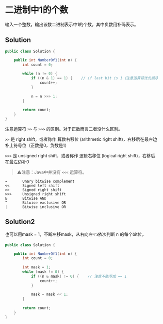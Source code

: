 # 二进制中1的个数

输入一个整数，输出该数二进制表示中1的个数。其中负数用补码表示。

## Solution

```java
public class Solution {

    public int NumberOf1(int n) {
        int count = 0;
        
        while (n != 0) {
            if ((n & 1) == 1) {    // if last bit is 1（注意运算符优先顺序）
                count++;
            }
            
            n = n >>> 1;
        }
        
        return count;
    }
}
```

注意运算符 `>>` 与 `>>>` 的区别。对于正数而言二者没什么区别。

`>>` 是 right shift，或者称作 算数右移位 (arithmetic right shift)，右移后在最左边补上符号位（正数是0，负数是1）

`>>>` 是 unsigned right shift，或者称作 逻辑右移位 (logical right shift)，右移后在最左边补0

> ⚠️注意：Java中并没有 `<<<` 运算符。

```
~       Unary bitwise complement
<<      Signed left shift
>>      Signed right shift
>>>     Unsigned right shift
&       Bitwise AND
^       Bitwise exclusive OR
|       Bitwise inclusive OR
```

## Solution2

也可以用mask = 1，不断左移mask，从右向左👈依次判断 n 的每个bit位。

```java
public class Solution {

    public int NumberOf1(int n) {
        int count = 0;
        
        int mask = 1;
        while (mask != 0) {
            if ((n & mask) != 0) {    // 注意不能写成 == 1
                count++;
            }
            
            mask = mask << 1;
        }
        
        return count;
    }
}
```

